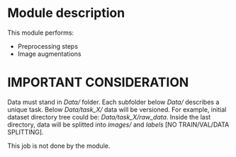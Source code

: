# Module description
This module performs:
 - Preprocessing steps
 - Image augmentations

# IMPORTANT CONSIDERATION
Data must stand in _Data/_ folder. Each subfolder below _Data/_ describes a unique task.
Below _Data/task_X/_ data will be versioned. For example, initial dataset directory tree could be:
_Data/task_X/raw_data_. Inside the last directory, data will be splitted into
_images/_ and _labels_ [NO TRAIN/VAL/DATA SPLITTING].

This job is not done by the module.
